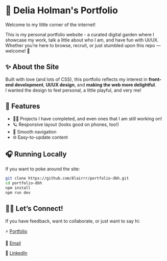 # 🫧 Delia Holman's Portfolio

Welcome to my little corner of the internet!

This is my personal portfolio website - a curated digital garden where I showcase my work, talk a little about who I am, and have fun with UI/UX. Whether you’re here to browse, recruit, or just stumbled upon this repo — welcome! 👋

## ✨ About the Site

Built with love (and lots of CSS), this portfolio reflects my interest in **front-end development**, **UI/UX design**, and **making the web more delightful**.  
I wanted the design to feel personal, a little playful, and very me!

## 🪼 Features

- 🧘‍♀️ Projects I have completed, and even ones that I am still working on!
- 🪐 Responsive layout (looks good on phones, too!)
- 🌻 Smooth navigation  
- 🌐 Easy-to-update content  

## 🎧 Running Locally

If you want to poke around the site:

```bash
git clone https://github.com/8lairrr/portfolio-dbh.git
cd portfolio-dbh
npm install
npm run dev
```

## 🧚‍♀️ Let’s Connect!
If you have feedback, want to collaborate, or just want to say hi:

⚡️ [Portfolio](https://github.com/8lairrr/portfolio-dbh)

🦕 [Email](mailto:delia.b.holman@gmail.com)

💫 [LinkedIn](https://www.linkedin.com/in/delia-holman/)
